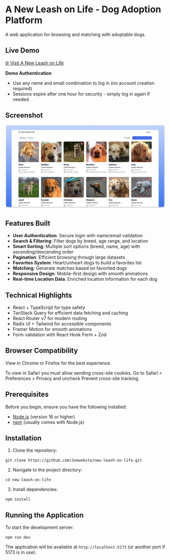 # A New Leash on Life - Dog Adoption Platform

A web application for browsing and matching with adoptable dogs.

## Live Demo

<a href="https://new-leash-on-life.vercel.app" target="_blank" rel="noopener noreferrer">🌐 Visit A New Leash on Life</a>

**Demo Authentication**
- Use any name and email combination to log in (no account creation required)
- Sessions expire after one hour for security - simply log in again if needed

## Screenshot

![A New Leash on Life Application](./public/new-leash-on-life.png)

## Features Built
- **User Authentication**: Secure login with name/email validation
- **Search & Filtering**: Filter dogs by breed, age range, and location
- **Smart Sorting**: Multiple sort options (breed, name, age) with ascending/descending order
- **Pagination**: Efficient browsing through large datasets
- **Favorites System**: Heart/unheart dogs to build a favorites list
- **Matching**: Generate matches based on favorited dogs
- **Responsive Design**: Mobile-first design with smooth animations
- **Real-time Location Data**: Enriched location information for each dog

## Technical Highlights
- React + TypeScript for type safety
- TanStack Query for efficient data fetching and caching
- React Router v7 for modern routing
- Radix UI + Tailwind for accessible components
- Framer Motion for smooth animations
- Form validation with React Hook Form + Zod

## Browser Compatibility

View in Chrome or Firefox for the best experience.

To view in Safari you must allow sending cross-site cookies. Go to Safari > Preferences > Privacy and uncheck Prevent cross-site tracking.

## Prerequisites

Before you begin, ensure you have the following installed:

- [Node.js](https://nodejs.org/) (version 16 or higher)
- [npm](https://www.npmjs.com/) (usually comes with Node.js)

## Installation

1. Clone the repository:

```
git clone https://github.com/Joewebsta/new-leash-on-life.git
```

2. Navigate to the project directory:

```
cd new-leash-on-life
```

3. Install dependencies:

```
npm install
```

## Running the Application

To start the development server:

```
npm run dev
```

The application will be available at `http://localhost:5173` (or another port if 5173 is in use).

